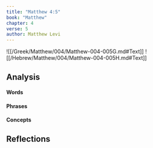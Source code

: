 ```yaml
---
title: "Matthew 4:5"
book: "Matthew"
chapter: 4
verse: 5
author: Matthew Levi
---
```

![[/Greek/Matthew/004/Matthew-004-005G.md#Text]]
![[/Hebrew/Matthew/004/Matthew-004-005H.md#Text]]

## Analysis

#### Words

#### Phrases

#### Concepts

## Reflections
